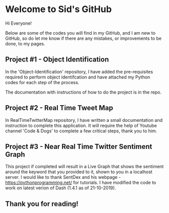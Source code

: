 # Welcome to Sid's GitHub

Hi Everyone!

Below are some of the codes you will find in my GitHub, and I am new to GitHub, so do let me know if there are any mistakes, or improvements to be done, to my pages.

## Project #1 - Object Identification

In the 'Object-Identification' repository, I have added the pre-requisites required to perform object identifcation and have attached my Python codes for each step of the process.

The documentation with instructions of how to do the project is in the repo.

## Project #2 - Real Time Tweet Map

In 	RealTimeTwitterMap repository, I have written a small documentation and instruction to complete this application. It will require the help of Youtube channel 'Code & Dogs' to complete a few critical steps, thank you to him.

## Project #3 - Near Real Time Twitter Sentiment Graph

This project if completed will result in a Live Graph that shows the sentiment around the keyword that you provided to it, shown to you in a localhost server. I would like to thank SentDex and his webpage - https://pythonprogramming.net/ for tutorials. I have modified the code to work on latest verion of Dash (1.4.1 as of 21-10-2019).

## Thank you for reading!
